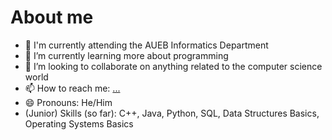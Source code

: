 # About me
<!--
comment **manostam/manostam** is a ✨ _special_ ✨ repository because its `README.md` (this file) appears on your GitHub profile.
-->
- 🔭 I'm currently attending the AUEB Informatics Department
- 🌱 I’m currently learning more about programming
- 👯 I’m looking to collaborate on anything related to the computer science world
- 📫 How to reach me: [...](https://www.linkedin.com/in/manos-stamatakis-31a681167/)
- 😄 Pronouns: He/Him
- (Junior) Skills (so far): C++, Java, Python, SQL, Data Structures Basics, Operating Systems Basics


